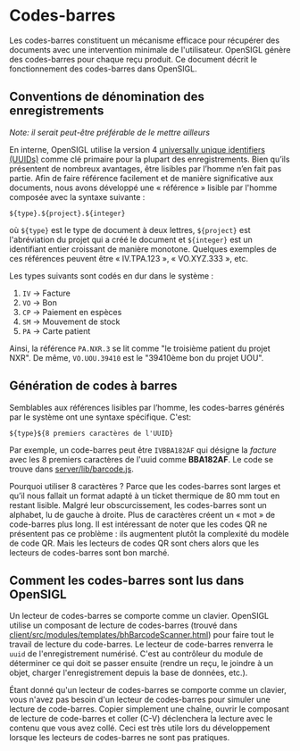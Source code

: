 # Codes-barres

Les codes-barres constituent un mécanisme efficace pour récupérer des documents avec une intervention minimale de l'utilisateur. OpenSIGL génère des codes-barres pour chaque reçu produit. Ce document décrit le fonctionnement des codes-barres dans OpenSIGL.

## Conventions de dénomination des enregistrements

_Note: il serait peut-être préférable de le mettre ailleurs_

En interne, OpenSIGL utilise la version 4 [universally unique identifiers (UUIDs)](https://en.wikipedia.org/wiki/Universally_unique_identifier#Version_4_.28random.29) comme clé primaire pour la plupart des enregistrements. Bien qu’ils présentent de nombreux avantages, être lisibles par l’homme n’en fait pas partie. Afin de faire référence facilement et de manière significative aux documents, nous avons développé une « référence » lisible par l'homme composée avec la syntaxe suivante :

```
${type}.${project}.${integer}
```

où `${type}` est le type de document à deux lettres, `${project}` est l'abréviation du projet qui a créé le document et `${integer}` est un identifiant entier croissant de manière monotone. Quelques exemples de ces références peuvent être « IV.TPA.123 », « VO.XYZ.333 », etc.

Les types suivants sont codés en dur dans le système :

1. `IV` -> Facture
2. `VO` -> Bon
3. `CP` -> Paiement en espèces
4. `SM` -> Mouvement de stock
5. `PA` -> Carte patient

Ainsi, la référence `PA.NXR.3` se lit comme "le troisième patient du projet NXR". De même, `VO.UOU.39410` est le "39410ème bon du projet UOU".

## Génération de codes à barres

Semblables aux références lisibles par l’homme, les codes-barres générés par le système ont une syntaxe spécifique. C'est:

```
${type}${8 premiers caractères de l'UUID}
```

Par exemple, un code-barres peut être `IVBBA182AF` qui désigne la _facture_ avec les 8 premiers caractères de l'uuid comme **BBA182AF**. Le code se trouve dans [server/lib/barcode.js](https://github.com/Third-Culture-Software/opensigl/blob/master/server/lib/barcode.js).


Pourquoi utiliser 8 caractères ? Parce que les codes-barres sont larges et qu’il nous fallait un format adapté à un ticket thermique de 80 mm tout en restant lisible. Malgré leur obscurcissement, les codes-barres sont un alphabet, lu de gauche à droite. Plus de caractères créent un « mot » de code-barres plus long. Il est intéressant de noter que les codes QR ne présentent pas ce problème : ils augmentent plutôt la complexité du modèle de code QR. Mais les lecteurs de codes QR sont chers alors que les lecteurs de codes-barres sont bon marché.

## Comment les codes-barres sont lus dans OpenSIGL

Un lecteur de codes-barres se comporte comme un clavier. OpenSIGL utilise un composant de lecture de codes-barres (trouvé dans [client/src/modules/templates/bhBarcodeScanner.html](https://github.com/Third-Culture-Software/opensigl/blob/master/client/src/modules/templates/bhBarcodeScanner.html)) pour faire tout le travail de lecture du code-barres. Le lecteur de code-barres renverra le `uuid` de l'enregistrement numérisé. C'est au contrôleur du module de déterminer ce qui doit se passer ensuite (rendre un reçu, le joindre à un objet, charger l'enregistrement depuis la base de données, etc.).

Étant donné qu'un lecteur de codes-barres se comporte comme un clavier, vous n'avez pas besoin d'un lecteur de codes-barres pour simuler une lecture de code-barres. Copier simplement une chaîne, ouvrir le composant de lecture de code-barres et coller (C-V) déclenchera la lecture avec le contenu que vous avez collé. Ceci est très utile lors du développement lorsque les lecteurs de codes-barres ne sont pas pratiques.
